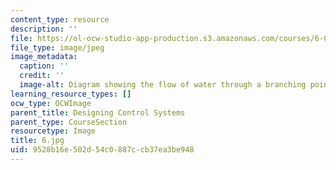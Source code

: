 ```yaml
---
content_type: resource
description: ''
file: https://ol-ocw-studio-app-production.s3.amazonaws.com/courses/6-01sc-introduction-to-electrical-engineering-and-computer-science-i-spring-2011/9528b16e502d54c0887ccb37ea3be948_6.jpg
file_type: image/jpeg
image_metadata:
  caption: ''
  credit: ''
  image-alt: Diagram showing the flow of water through a branching point.
learning_resource_types: []
ocw_type: OCWImage
parent_title: Designing Control Systems
parent_type: CourseSection
resourcetype: Image
title: 6.jpg
uid: 9528b16e-502d-54c0-887c-cb37ea3be948
---
```

